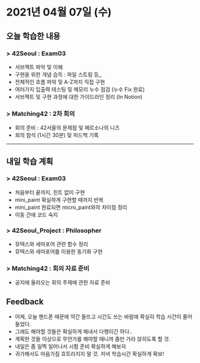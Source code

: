 # 2021년 04월 07일 (수) 

## 오늘 학습한 내용

### > 42Seoul : Exam03

- 서브젝트 파악 및 이해
- 구현을 위한 개념 습득 : 파일 스트림 등,,
- 전체적인 흐름 파악 및 A-Z까지 직접 구현
- 여러가지 입출력 테스팅 및 메모리 누수 점검 (누수 Fix 완료)
- 서브젝트 및 구현 과정에 대한 가이드라인 정리 (In Notion)

### > Matching42 : 2차 회의

- 회의 준비 : 42서울의 문제점 및 페르소나의 니즈
- 회의 참석 (1시간 30분) 및 피드백 기록

---

## 내일 학습 계획

### > 42Seoul : Exam03

- 처음부터 끝까지, 힌트 없이 구현
- mini_paint 확실하게 구현할 때까지 반복
- mini_paint 완료되면 micro_paint와의 차이점 정리
- 이동 간에 코드 숙지

### > 42Seoul_Project : Philosopher

- 뮤텍스와 세마포어 관련 함수 정리
- 뮤텍스와 세마포어를 이용한 동기화 구현

### > Matching42 :  회의 자료 준비

- 공지에 올라오는 회의 주제에 관한 자료 준비

## Feedback

- 어제, 오늘 핸드폰 때문에 약간 들뜨고 시간도 쓰는 바람에 확실히 학습 시간이 줄어들었다.
- 그래도 해야할 것들은 확실하게 해내서 다행이긴 하다..
- 계획한 것들 이상으로 무언가를 해야할 때니까 좀만 가라 앉히도록 할 것.
- 내일은 좀 일찍 일어나서 시험 준비 확실하게 해보자
- 귀가해서도 마음가짐 흐트러지지 말 것. 저녁 학습시간 확실하게 확보!
